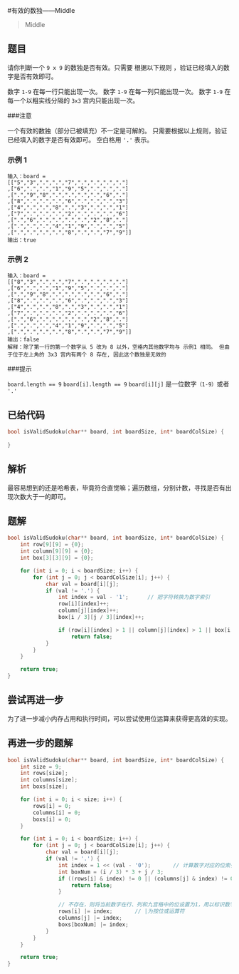 #有效的数独——Middle

> Middle

## 题目

请你判断一个 `9 x 9` 的数独是否有效。只需要 根据以下规则 ，验证已经填入的数字是否有效即可。

数字 `1-9` 在每一行只能出现一次。
数字 `1-9` 在每一列只能出现一次。
数字 `1-9` 在每一个以粗实线分隔的 `3x3` 宫内只能出现一次。

###注意

一个有效的数独（部分已被填充）不一定是可解的。
只需要根据以上规则，验证已经填入的数字是否有效即可。
空白格用 `'.'` 表示。

### 示例 1

```
输入：board = 
[["5","3",".",".","7",".",".",".","."]
,["6",".",".","1","9","5",".",".","."]
,[".","9","8",".",".",".",".","6","."]
,["8",".",".",".","6",".",".",".","3"]
,["4",".",".","8",".","3",".",".","1"]
,["7",".",".",".","2",".",".",".","6"]
,[".","6",".",".",".",".","2","8","."]
,[".",".",".","4","1","9",".",".","5"]
,[".",".",".",".","8",".",".","7","9"]]
输出：true
```


### 示例 2

```
输入：board = 
[["8","3",".",".","7",".",".",".","."]
,["6",".",".","1","9","5",".",".","."]
,[".","9","8",".",".",".",".","6","."]
,["8",".",".",".","6",".",".",".","3"]
,["4",".",".","8",".","3",".",".","1"]
,["7",".",".",".","2",".",".",".","6"]
,[".","6",".",".",".",".","2","8","."]
,[".",".",".","4","1","9",".",".","5"]
,[".",".",".",".","8",".",".","7","9"]]
输出：false
解释：除了第一行的第一个数字从 5 改为 8 以外，空格内其他数字均与 示例1 相同。 但由于位于左上角的 3x3 宫内有两个 8 存在, 因此这个数独是无效的
```

###提示


`board.length == 9`
`board[i].length == 9`
`board[i][j]` 是一位数字`（1-9）`或者 `'.'`


## 已给代码

```c
bool isValidSudoku(char** board, int boardSize, int* boardColSize) {
    
}
```

## 解析

最容易想到的还是哈希表，毕竟符合直觉嘛；遍历数组，分别计数，寻找是否有出现次数大于一的即可。

## 题解

```c
bool isValidSudoku(char** board, int boardSize, int* boardColSize) {
    int row[9][9] = {0}; 
    int column[9][9] = {0}; 
    int box[3][3][9] = {0}; 

    for (int i = 0; i < boardSize; i++) {
        for (int j = 0; j < boardColSize[i]; j++) {
            char val = board[i][j];
            if (val != '.') {
                int index = val - '1';      // 把字符转换为数字索引
                row[i][index]++;
                column[j][index]++;
                box[i / 3][j / 3][index]++;

                if (row[i][index] > 1 || column[j][index] > 1 || box[i / 3][j / 3][index] > 1)      // 如果出现次数大于1，返回false
                    return false;
            }
        }
    }

    return true;
}
```

## 尝试再进一步

为了进一步减小内存占用和执行时间，可以尝试使用位运算来获得更高效的实现。

## 再进一步的题解

```c
bool isValidSudoku(char** board, int boardSize, int* boardColSize) {
    int size = 9;
    int rows[size];
    int columns[size];
    int boxs[size];

    for (int i = 0; i < size; i++) {
        rows[i] = 0;
        columns[i] = 0;
        boxs[i] = 0;
    }

    for (int i = 0; i < boardSize; i++) {
        for (int j = 0; j < boardColSize[i]; j++) {
            char val = board[i][j];
            if (val != '.') {
                int index = 1 << (val - '0');       // 计算数字对应的位索引，<<为左移运算符
                int boxNum = (i / 3) * 3 + j / 3;
                if ((rows[i] & index) != 0 || (columns[j] & index) != 0 || (boxs[boxNum] & index) != 0) {       // 如果已经存在，返回false
                    return false; 
                }

                // 不存在，则将当前数字在行、列和九宫格中的位设置为1，用以标识数字已经出现
                rows[i] |= index;       // |为按位或运算符
                columns[j] |= index;
                boxs[boxNum] |= index;
            }
        }
    }

    return true;
}
```
